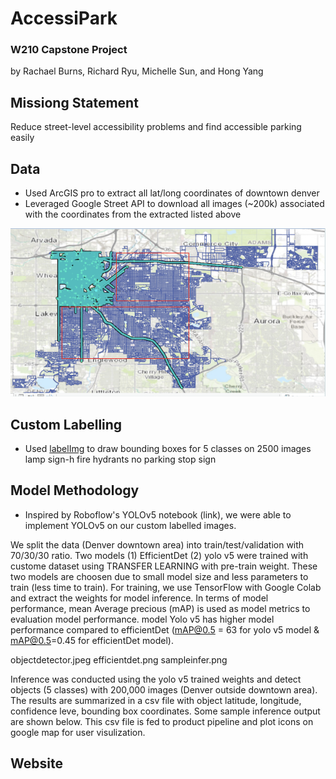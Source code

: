 # AccessiPark
### W210 Capstone Project
by Rachael Burns, Richard Ryu, Michelle Sun, and Hong Yang 

## Missiong Statement
Reduce street-level accessibility problems and find accessible parking easily

## Data
* Used ArcGIS pro to extract all lat/long coordinates of downtown denver
* Leveraged Google Street API to download all images (~200k) associated with the coordinates from the extracted listed above

![Downtown Denver](images/DDenver.png)

## Custom Labelling
* Used [labelImg](https://github.com/tzutalin/labelImg) to draw bounding boxes for 5 classes on 2500 images
lamp
sign-h
fire hydrants
no parking
stop sign


## Model Methodology
* Inspired by Roboflow's YOLOv5 notebook (link), we were able to implement YOLOv5 on our custom labelled images.

We split the data (Denver downtown area) into train/test/validation with 70/30/30 ratio. Two models (1) EfficientDet (2) yolo v5 were trained with custome dataset using TRANSFER LEARNING  with pre-train weight. These two models are choosen due to small model size and less parameters to train (less time to train). For training, we use TensorFlow with Google Colab and extract the weights for model inference. In terms of model performance, mean Average precious (mAP) is used as model metrics to evaluation model performance. model Yolo v5 has higher model performance compared to efficientDet (mAP@0.5 = 63  for yolo v5 model & mAP@0.5=0.45 for efficientDet model).

objectdetector.jpeg
efficientdet.png
sampleinfer.png

Inference was conducted using the yolo v5 trained weights and detect objects (5 classes) with 200,000 images (Denver outside downtown area). The results are summarized in a csv file with object latitude, longitude, confidence leve, bounding box coordinates. Some sample inference output are shown below. This csv file is fed to product pipeline and plot icons on google map for user visulization.


## Website
